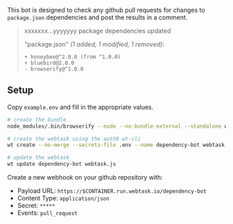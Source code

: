 This bot is designed to check any github pull requests for changes to `package.json` dependencies and post the results in a comment.

> xxxxxxx...yyyyyyy package dependencies updated
>
> "package.json" *(1 added, 1 modified, 1 removed)*:
> ```
> + honeybee@^2.0.0 (from ^1.0.0)
> + bluebird@2.0.0
> - browserify@^1.0.0
> ```

## Setup
Copy `example.env` and fill in the appropriate values.

```bash
# create the bundle
node_modules/.bin/browserify --node --no-bundle-external --standalone wt src/index.js >webtask.js

# create the webtask using the auth0 wt-cli
wt create --no-merge --secrets-file .env --name dependency-bot webtask.js

# update the webtask
wt update dependency-bot webtask.js
```

Create a new webhook on your github repository with:
- Payload URL: `https://$CONTAINER.run.webtask.io/dependency-bot`
- Content Type: `application/json`
- Secret: `*****`
- Events: `pull_request`
